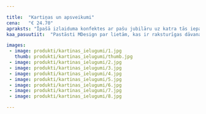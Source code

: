```yaml
---

title:  "Kartiņas un apsveikumi"
cena:   "€ 24.70"
apraksts: "Īpašā izlaiduma konfektes ar pašu jubilāru uz katra tās iepakojuma. Pārsteidz savu saldummīl stilīgi!"
kaa_pasuutiit:  "Pastāsti MDesign par lietām, kas ir raksturīgas dāvanas saņēmējam, tad dizainers izveidos oriģinālu maketu - konkfektes iepakojuma dizainu."

images:
 - image: produkti/kartinas_ielugumi/1.jpg
   thumb: produkti/kartinas_ielugumi/thumb.jpg
 - image: produkti/kartinas_ielugumi/2.jpg
 - image: produkti/kartinas_ielugumi/3.jpg
 - image: produkti/kartinas_ielugumi/4.jpg
 - image: produkti/kartinas_ielugumi/5.jpg
 - image: produkti/kartinas_ielugumi/6.jpg
 - image: produkti/kartinas_ielugumi/7.jpg
 - image: produkti/kartinas_ielugumi/8.jpg

---
```


